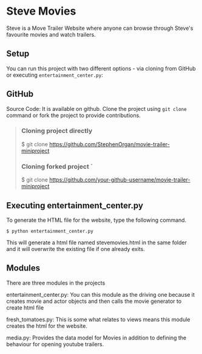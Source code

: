 # Steve Movies

Steve is a Move Trailer Website where anyone can browse through Steve's favourite movies and watch trailers.

## Setup

You can run this project with two different options - via cloning from GitHub or executing `entertainment_center.py`:

## GitHub
Source Code: It is available on github. Clone the project using `git clone` command or fork the project to provide contributions.
  > ### Cloning project directly 
  > $ git clone https://github.com/StephenOrgan/movie-trailer-miniproject 
  > ### Cloning forked project `
  > $ git clone https://github.com/your-github-username/movie-trailer-miniproject 

## Executing entertainment_center.py

To generate the HTML file for the website, type the following command.

` $ python entertainment_center.py `

This will generate a html file named stevemovies.html in the same folder and it will overwrite the existing file if one already exits. 

## Modules

There are three modules in the projects

entertainment_center.py: You can this module as the driving one because it creates movie and actor objects and then calls the movie generator to create html file

fresh_tomatoes.py: This is some what relates to views means this module creates the html for the website.

media.py: Provides the data model for Movies in addition to defining the behaviour for opening youtube trailers.
